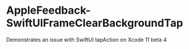 # AppleFeedback-SwiftUIFrameClearBackgroundTap
Demonstrates an issue with SwiftUI tapAction on Xcode 11 beta 4
